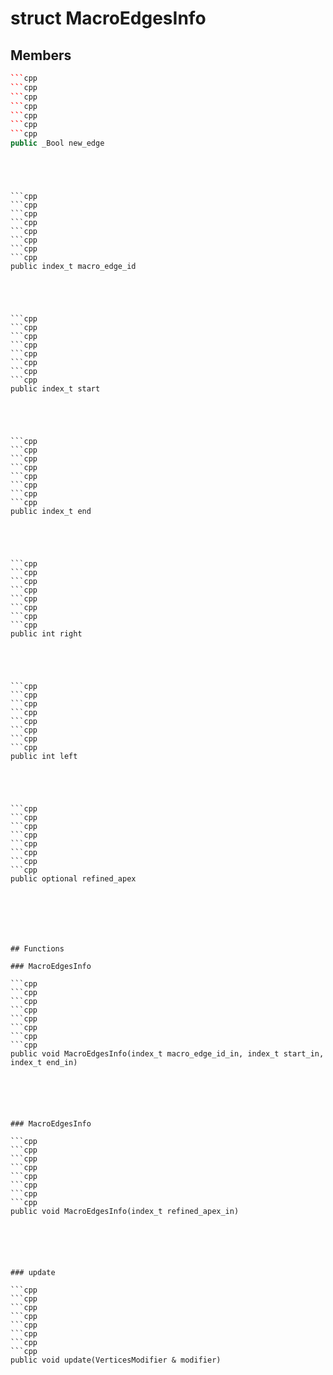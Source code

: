 # struct MacroEdgesInfo


## Members

```cpp
```cpp
```cpp
```cpp
```cpp
```cpp
```cpp
```cpp
public _Bool new_edge
```
```
```
```
```
```
```
```

```cpp
```cpp
```cpp
```cpp
```cpp
```cpp
```cpp
```cpp
public index_t macro_edge_id
```
```
```
```
```
```
```
```

```cpp
```cpp
```cpp
```cpp
```cpp
```cpp
```cpp
```cpp
public index_t start
```
```
```
```
```
```
```
```

```cpp
```cpp
```cpp
```cpp
```cpp
```cpp
```cpp
```cpp
public index_t end
```
```
```
```
```
```
```
```

```cpp
```cpp
```cpp
```cpp
```cpp
```cpp
```cpp
```cpp
public int right
```
```
```
```
```
```
```
```

```cpp
```cpp
```cpp
```cpp
```cpp
```cpp
```cpp
```cpp
public int left
```
```
```
```
```
```
```
```

```cpp
```cpp
```cpp
```cpp
```cpp
```cpp
```cpp
```cpp
public optional refined_apex
```
```
```
```
```
```
```
```



## Functions

### MacroEdgesInfo

```cpp
```cpp
```cpp
```cpp
```cpp
```cpp
```cpp
```cpp
public void MacroEdgesInfo(index_t macro_edge_id_in, index_t start_in, index_t end_in)
```
```
```
```
```
```
```
```


### MacroEdgesInfo

```cpp
```cpp
```cpp
```cpp
```cpp
```cpp
```cpp
```cpp
public void MacroEdgesInfo(index_t refined_apex_in)
```
```
```
```
```
```
```
```


### update

```cpp
```cpp
```cpp
```cpp
```cpp
```cpp
```cpp
```cpp
public void update(VerticesModifier & modifier)
```
```
```
```
```
```
```
```




